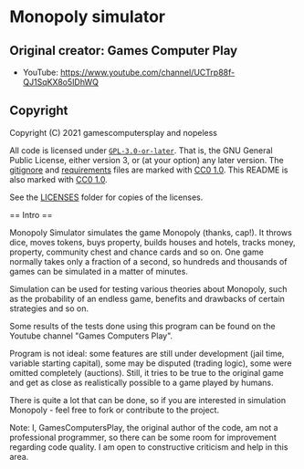<!-- 
SPDX-FileCopyrightText: 2021 Games Computers Play, nfitzen, and nopeless

SPDX-License-Identifier: CC0-1.0
-->

# Monopoly simulator

## Original creator: Games Computer Play

* YouTube: https://www.youtube.com/channel/UCTrp88f-QJ1SqKX8o5IDhWQ

## Copyright

Copyright (C) 2021 gamescomputersplay and nopeless

All code is licensed under [`GPL-3.0-or-later`].
That is, the GNU General Public License, either version 3,
or (at your option) any later version.
The [gitignore](.gitignore) and [requirements](requirements.txt) files are
marked with [CC0 1.0]. This README is also marked with [CC0 1.0].

See the [LICENSES](LICENSES/) folder for copies of the licenses.

[`GPL-3.0-or-later`]: https://spdx.org/licenses/GPL-3.0-or-later.html "GNU General Public License v3.0 or later"
[CC0 1.0]: https://creativecommons.org/publicdomain/zero/1.0/ "Creative Commons Zero 1.0 Universal"


== Intro ==


Monopoly Simulator simulates the game Monopoly (thanks, cap!). It throws dice, moves tokens, buys property, builds houses and hotels, tracks money, property, community chest and chance cards and so on. One game normally takes only a fraction of a second, so hundreds and thousands of games can be simulated in a matter of minutes.

Simulation can be used for testing various theories about Monopoly, such as the probability of an endless game, benefits and drawbacks of certain strategies and so on.

Some results of the tests done using this program can be found on the Youtube channel "Games Computers Play".

Program is not ideal: some features are still under development (jail time, variable starting capital), some may be disputed (trading logic), some were omitted completely (auctions). Still, it tries to be true to the original game and get as close as realistically possible to a game played by humans. 

There is quite a lot that can be done, so if you are interested in simulation Monopoly - feel free to fork or contribute to the project.

Note: I, GamesComputersPlay, the original author of the code, am not a professional programmer, so there can be some room for improvement regarding code quality. I am open to constructive criticism and help in this area.